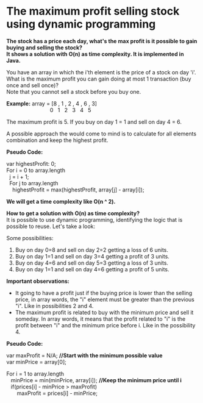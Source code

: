# The maximum profit selling stock using dynamic programming
**The stock has a price each day, what's the max profit is it possible to gain buying and selling the stock?**  
**It shows a solution with O(n) as time complexity.   It is implemented in Java.**

You have an array in which the i'th element is the price of a stock on day 'i'. What is the maximum profit you can gain doing at most 1 transaction (buy once and sell once)?  
Note that you cannot sell a stock before you buy one.

**Example:**
array = [8 , 1 , 2 , 4 , 6 , 3]   
&nbsp;&nbsp;&nbsp;&nbsp;&nbsp;&nbsp;&nbsp;&nbsp;&nbsp;&nbsp;&nbsp;&nbsp;&nbsp;&nbsp;&nbsp;&nbsp;&nbsp;&nbsp;&nbsp;&nbsp;&nbsp;&nbsp;&nbsp;&nbsp;&nbsp;&nbsp;&nbsp;&nbsp;&nbsp;0 &nbsp;  1 &nbsp;  2 &nbsp;  3 &nbsp;  4 &nbsp;  5

The maximum profit is 5. If you buy on day 1 = 1 and sell on day 4 = 6.

A possible approach the would come to mind is to calculate for all elements combination and keep the highest profit.

**Pseudo Code:**

var highestProfit: 0;  
For i = 0 to array.length   
&nbsp;&nbsp;j = i + 1;  
&nbsp;&nbsp;For j to array.length  
&nbsp;&nbsp;&nbsp;&nbsp;highestProfit = max(highestProfit, array[j] - array[i]);

**We will get a time complexity like O(n ^ 2).**

**How to get a solution with O(n) as time complexity?**  
It is possible to use dynamic programming, identifying the logic that is possible to reuse. Let's take a look:

Some possibilities:  
1. Buy on day 0=8 and sell on day 2=2 getting a loss of 6 units. 
2. Buy on day 1=1 and sell on day 3=4 getting a profit of 3 units. 
3. Buy on day 4=6 and sell on day 5=3 getting a loss of 3 units.
4. Buy on day 1=1 and sell on day 4=6 getting a profit of 5 units.

**Important observations:**  
 - It going to have a profit just if the buying price is lower than the selling price, in array words, the "i" element must be greater than the previous "i". Like in possibilities 2 and 4. 
 - The maximum profit is related to buy with the minimum price and sell it someday. In array words, it means that the profit related to "i" is the profit between "i" and the minimum price before i. Like in the possibility 4.

**Pseudo Code:** 

var maxProfit = N/A; **//Start with the minimum possible value**  
var minPrice = array[0];

For i = 1 to array.length  
&nbsp;&nbsp; minPrice = min(minPrice, array[i]); **//Keep the minimum price until i**  
&nbsp;&nbsp; if(prices[i] - minPrice > maxProfit)  
&nbsp;&nbsp;&nbsp;&nbsp;&nbsp;&nbsp; maxProfit = prices[i] - minPrice;
